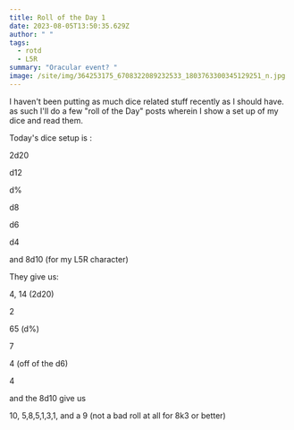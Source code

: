 ```yaml
---
title: Roll of the Day 1
date: 2023-08-05T13:50:35.629Z
author: " "
tags:
  - rotd
  - L5R
summary: "Oracular event? "
image: /site/img/364253175_6708322089232533_1803763300345129251_n.jpg
---
```

I﻿ haven't been putting as much dice related stuff recently as I should have. as such I'll do a few "roll of the Day" posts wherein I show a set up of my dice and read them. 

T﻿oday's dice setup is :

2﻿d20

d﻿12

d﻿%

d﻿8

d﻿6

d﻿4

a﻿nd 8d10 (for my L5R character)

They give us:

4﻿, 14 (2d20)

2﻿

6﻿5 (d%)

7﻿

4﻿ (off of the d6)

4﻿

a﻿nd the 8d10 give us

1﻿0, 5,8,5,1,3,1, and a 9 (not a bad roll at all for 8k3 or better)